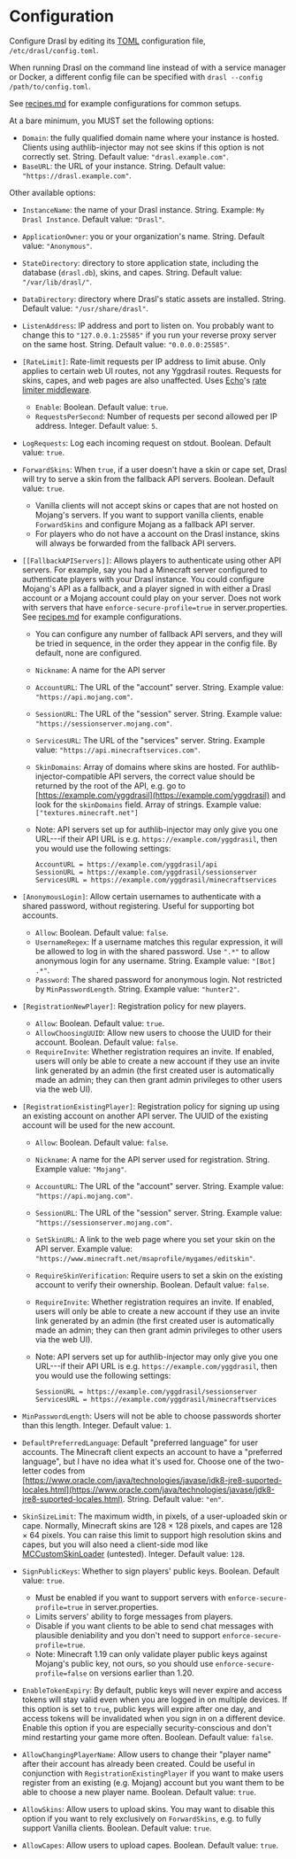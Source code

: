 # Configuration

Configure Drasl by editing its [TOML](https://toml.io/en/) configuration file, `/etc/drasl/config.toml`.

When running Drasl on the command line instead of with a service manager or Docker, a different config file can be specified with `drasl --config /path/to/config.toml`.

See [recipes.md](doc/recipes.md) for example configurations for common setups.

At a bare minimum, you MUST set the following options:

- `Domain`: the fully qualified domain name where your instance is hosted. Clients using authlib-injector may not see skins if this option is not correctly set. String. Default value: `"drasl.example.com"`.
- `BaseURL`: the URL of your instance. String. Default value: `"https://drasl.example.com"`.

Other available options:

- `InstanceName`: the name of your Drasl instance. String. Example: `My Drasl Instance`. Default value: `"Drasl"`.
- `ApplicationOwner`: you or your organization's name. String. Default value: `"Anonymous"`.
- `StateDirectory`: directory to store application state, including the database (`drasl.db`), skins, and capes. String. Default value: `"/var/lib/drasl/"`.
- `DataDirectory`: directory where Drasl's static assets are installed. String. Default value: `"/usr/share/drasl"`.
- `ListenAddress`: IP address and port to listen on. You probably want to change this to `"127.0.0.1:25585"` if you run your reverse proxy server on the same host. String. Default value: `"0.0.0.0:25585"`.
- `[RateLimit]`: Rate-limit requests per IP address to limit abuse. Only applies to certain web UI routes, not any Yggdrasil routes. Requests for skins, capes, and web pages are also unaffected. Uses [Echo](https://echo.labstack.com)'s [rate limiter middleware](https://echo.labstack.com/middleware/rate-limiter/).
    - `Enable`: Boolean. Default value: `true`.
    - `RequestsPerSecond`: Number of requests per second allowed per IP address. Integer. Default value: `5`.
- `LogRequests`: Log each incoming request on stdout. Boolean. Default value: `true`.
- `ForwardSkins`: When `true`, if a user doesn't have a skin or cape set, Drasl will try to serve a skin from the fallback API servers. Boolean. Default value: `true`.
    - Vanilla clients will not accept skins or capes that are not hosted on Mojang's servers. If you want to support vanilla clients, enable `ForwardSkins` and configure Mojang as a fallback API server.
    - For players who do not have a account on the Drasl instance, skins will always be forwarded from the fallback API servers.
- `[[FallbackAPIServers]]`: Allows players to authenticate using other API servers. For example, say you had a Minecraft server configured to authenticate players with your Drasl instance. You could configure Mojang's API as a fallback, and a player signed in with either a Drasl account or a Mojang account could play on your server. Does not work with servers that have `enforce-secure-profile=true` in server.properties. See [recipes.md](doc/recipes.md) for example configurations.
    - You can configure any number of fallback API servers, and they will be tried in sequence, in the order they appear in the config file. By default, none are configured.
    - `Nickname`: A name for the API server
    - `AccountURL`: The URL of the "account" server. String. Example value: `"https://api.mojang.com"`.
    - `SessionURL`: The URL of the "session" server. String. Example value: `"https://sessionserver.mojang.com"`.
    - `ServicesURL`: The URL of the "services" server. String. Example value: `"https://api.minecraftservices.com"`.
    - `SkinDomains`: Array of domains where skins are hosted. For authlib-injector-compatible API servers, the correct value should be returned by the root of the API, e.g. go to [https://example.com/yggdrasil](https://example.com/yggdrasil) and look for the `skinDomains` field. Array of strings. Example value: `["textures.minecraft.net"]`
    - Note: API servers set up for authlib-injector may only give you one URL---if their API URL is e.g. `https://example.com/yggdrasil`, then you would use the following settings:

        ```
        AccountURL = https://example.com/yggdrasil/api
        SessionURL = https://example.com/yggdrasil/sessionserver
        ServicesURL = https://example.com/yggdrasil/minecraftservices
        ```

- `[AnonymousLogin]`: Allow certain usernames to authenticate with a shared password, without registering. Useful for supporting bot accounts.
    - `Allow`: Boolean. Default value: `false`.
    - `UsernameRegex`: If a username matches this regular expression, it will be allowed to log in with the shared password. Use `".*"` to allow anonymous login for any username. String. Example value: `"[Bot] .*"`.
    - `Password`: The shared password for anonymous login. Not restricted by `MinPasswordLength`. String. Example value: `"hunter2"`.
- `[RegistrationNewPlayer]`: Registration policy for new players.
    - `Allow`: Boolean. Default value: `true`.
    - `AllowChoosingUUID`: Allow new users to choose the UUID for their account. Boolean. Default value: `false`.
    - `RequireInvite`: Whether registration requires an invite. If enabled, users will only be able to create a new account if they use an invite link generated by an admin (the first created user is automatically made an admin; they can then grant admin privileges to other users via the web UI).
- `[RegistrationExistingPlayer]`: Registration policy for signing up using an existing account on another API server. The UUID of the existing account will be used for the new account.
    - `Allow`: Boolean. Default value: `false`.
    - `Nickname`: A name for the API server used for registration. String. Example value: `"Mojang"`.
    - `AccountURL`: The URL of the "account" server. String. Example value: `"https://api.mojang.com"`.
    - `SessionURL`: The URL of the "session" server. String. Example value: `"https://sessionserver.mojang.com"`.
    - `SetSkinURL`: A link to the web page where you set your skin on the API server. Example value: `"https://www.minecraft.net/msaprofile/mygames/editskin"`.
    - `RequireSkinVerification`: Require users to set a skin on the existing account to verify their ownership. Boolean. Default value: `false`.
    - `RequireInvite`: Whether registration requires an invite. If enabled, users will only be able to create a new account if they use an invite link generated by an admin (the first created user is automatically made an admin; they can then grant admin privileges to other users via the web UI).
    - Note: API servers set up for authlib-injector may only give you one URL---if their API URL is e.g. `https://example.com/yggdrasil`, then you would use the following settings:

        ```
        SessionURL = https://example.com/yggdrasil/sessionserver
        ServicesURL = https://example.com/yggdrasil/minecraftservices
        ```

- `MinPasswordLength`: Users will not be able to choose passwords shorter than this length. Integer. Default value: `1`.
- `DefaultPreferredLanguage`: Default "preferred language" for user accounts. The Minecraft client expects an account to have a "preferred language", but I have no idea what it's used for. Choose one of the two-letter codes from [https://www.oracle.com/java/technologies/javase/jdk8-jre8-suported-locales.html](https://www.oracle.com/java/technologies/javase/jdk8-jre8-suported-locales.html). String. Default value: `"en"`.
- `SkinSizeLimit`: The maximum width, in pixels, of a user-uploaded skin or cape. Normally, Minecraft skins are 128 × 128 pixels, and capes are 128 × 64 pixels. You can raise this limit to support high resolution skins and capes, but you will also need a client-side mod like [MCCustomSkinLoader](https://github.com/xfl03/MCCustomSkinLoader) (untested). Integer. Default value: `128`.
- `SignPublicKeys`: Whether to sign players' public keys. Boolean. Default value: `true`.
    - Must be enabled if you want to support servers with `enforce-secure-profile=true` in server.properties.
    - Limits servers' ability to forge messages from players.
    - Disable if you want clients to be able to send chat messages with plausible deniability and you don't need to support `enforce-secure-profile=true`.
    - Note: Minecraft 1.19 can only validate player public keys against Mojang's public key, not ours, so you should use `enforce-secure-profile=false` on versions earlier than 1.20.
- `EnableTokenExpiry`: By default, public keys will never expire and access tokens will stay valid even when you are logged in on multiple devices. If this option is set to `true`, public keys will expire after one day, and access tokens will be invalidated when you sign in on a different device. Enable this option if you are especially security-conscious and don't mind restarting your game more often. Boolean. Default value: `false`.
- `AllowChangingPlayerName`: Allow users to change their "player name" after their account has already been created. Could be useful in conjunction with `RegistrationExistingPlayer` if you want to make users register from an existing (e.g. Mojang) account but you want them to be able to choose a new player name. Boolean. Default value: `true`.
- `AllowSkins`: Allow users to upload skins. You may want to disable this option if you want to rely exclusively on `ForwardSkins`, e.g. to fully support Vanilla clients. Boolean. Default value: `true`.
- `AllowCapes`: Allow users to upload capes. Boolean. Default value: `true`.
